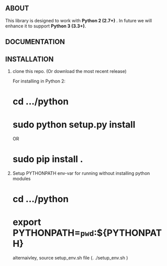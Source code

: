 ## ABOUT
This library is designed to work with **Python 2 (2.7+)** . In future we will enhance it to support  **Python 3 (3.3+)**.

## DOCUMENTATION


## INSTALLATION


1. clone this repo. (Or download the most recent release)

    For installing in Python 2:
    # cd .../python
    # sudo python setup.py install
    OR
    # sudo pip install .

2. Setup PYTHONPATH env-var for running without installing python modules
    # cd .../python
    # export PYTHONPATH=`pwd`:${PYTHONPATH}

    alternaivley,  source setup_env.sh file (. ./setup_env.sh )



